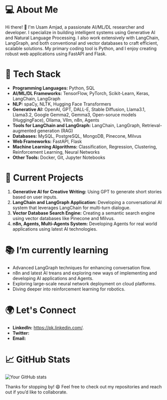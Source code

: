 # 💻 About Me
Hi there! 👋 I'm Usam Amjad, a passionate AI/ML/DL researcher and developer. I specialize in building intelligent systems using Generative AI and Natural Language Processing. I also work extensively with LangChain, LangGraph, and both conventional and vector databases to craft efficient, scalable solutions. My primary coding tool is Python, and I enjoy creating robust web applications using FastAPI and Flask.

# 🔧 Tech Stack
- **Programming Languages:** Python, SQL
- **AI/ML/DL Frameworks:** TensorFlow, PyTorch, Scikit-Learn, Keras, LangChain, LangGraph
- **NLP:** spaCy, NLTK, Hugging Face Transformers
- **Generative AI:** OpenAI, GPT, DALL-E, Stable Diffusion, Llama3.1, Llama3.2, Google Gemma2, Gemma3, Open-soruce models (HuggingFace), Ollama, Vllm, n8n, Agents
- **Tools for LangChain and LangGraph:** LangChain, LangGraph, Retrieval-augmented generation (RAG)
- **Databases:** MySQL, PostgreSQL, MongoDB, Pinecone, Milvus
- **Web Frameworks:** FastAPI, Flask
- **Machine Learning Algorithms:** Classification, Regression, Clustering, Reinforcement Learning, Neural Networks
- **Other Tools:** Docker, Git, Jupyter Notebooks

# 🚀 Current Projects
1. **Generative AI for Creative Writing:** Using GPT to generate short stories based on user inputs.
2. **LangChain and LangGraph Application:** Developing a conversational AI system that leverages LangChain for multi-turn dialogue.
3. **Vector Database Search Engine:** Creating a semantic search engine using vector databases like Pinecone and Milvus.
4. **n8n, Agents, Multi-Agents System:** Developing Agents for real world applications using latest AI technologies.  

# 📚 I’m currently learning
- Advanced LangGraph techniques for enhancing conversation flow.
- n8n and latest AI treans and exploring new ways of implementing and developing AI applications and Agents.
- Exploring large-scale neural network deployment on cloud platforms.
- Diving deeper into reinforcement learning for robotics.

# 🌍 Let's Connect
- **LinkedIn:** https://pk.linkedin.com/.
- **Twitter:** 
- **Email:** 

# 📈 GitHub Stats
![Your GitHub stats](https://github-readme-stats.vercel.app/api?username=yourusername&show_icons=true&theme=radical)

Thanks for stopping by! 😄 Feel free to check out my repositories and reach out if you’d like to collaborate.
